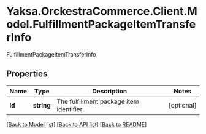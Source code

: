 # Yaksa.OrckestraCommerce.Client.Model.FulfillmentPackageItemTransferInfo
FulfillmentPackageItemTransferInfo

## Properties

Name | Type | Description | Notes
------------ | ------------- | ------------- | -------------
**Id** | **string** | The fulfillment package item identifier. | [optional] 

[[Back to Model list]](../README.md#documentation-for-models) [[Back to API list]](../README.md#documentation-for-api-endpoints) [[Back to README]](../README.md)

